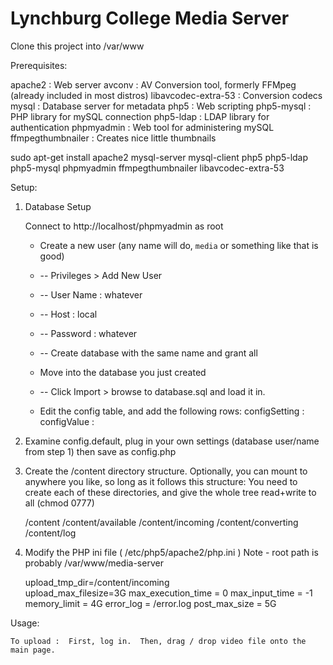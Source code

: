 # Lynchburg College Media Server

Clone this project into /var/www


Prerequisites:

apache2             : Web server
avconv              : AV Conversion  tool, formerly FFMpeg (already included in most distros)
libavcodec-extra-53 : Conversion codecs
mysql               : Database server for metadata
php5                : Web scripting
php5-mysql          : PHP library for mySQL connection
php5-ldap           : LDAP library for authentication
phpmyadmin          : Web tool for administering mySQL
ffmpegthumbnailer   : Creates nice little thumbnails

sudo apt-get install apache2 mysql-server mysql-client php5 php5-ldap php5-mysql phpmyadmin ffmpegthumbnailer libavcodec-extra-53 



Setup:


1.  Database Setup

    Connect to http://localhost/phpmyadmin as root 

    * Create a new user (any name will do, `media` or something like that is good) 
    * -- Privileges > Add New User
    * -- User Name : whatever
    * -- Host      : local
    * -- Password  : whatever
    * -- Create database with the same name and grant all

    * Move into the database you just created
    * -- Click Import > browse to database.sql and load it in.  
   
    * Edit the config table, and add the following rows:
       configSetting : 
       configValue   : 


2.  Examine config.default, plug in your own settings (database user/name from step 1) then save as config.php


3.  Create the /content directory structure.  Optionally, you can mount to anywhere you like, so long as it follows this structure:
    You need to create each of these directories, and give the whole tree read+write to all (chmod 0777)

    /content
    /content/available
    /content/incoming
    /content/converting
    /content/log
        

4.  Modify the PHP ini file ( /etc/php5/apache2/php.ini )
    Note - root path is probably /var/www/media-server
    
    upload_tmp_dir=<root path>/content/incoming   
    upload_max_filesize=3G
    max_execution_time = 0
    max_input_time = -1
    memory_limit = 4G
    error_log = <root path>/error.log
    post_max_size = 5G
    

Usage:

    To upload :  First, log in.  Then, drag / drop video file onto the main page.


    


